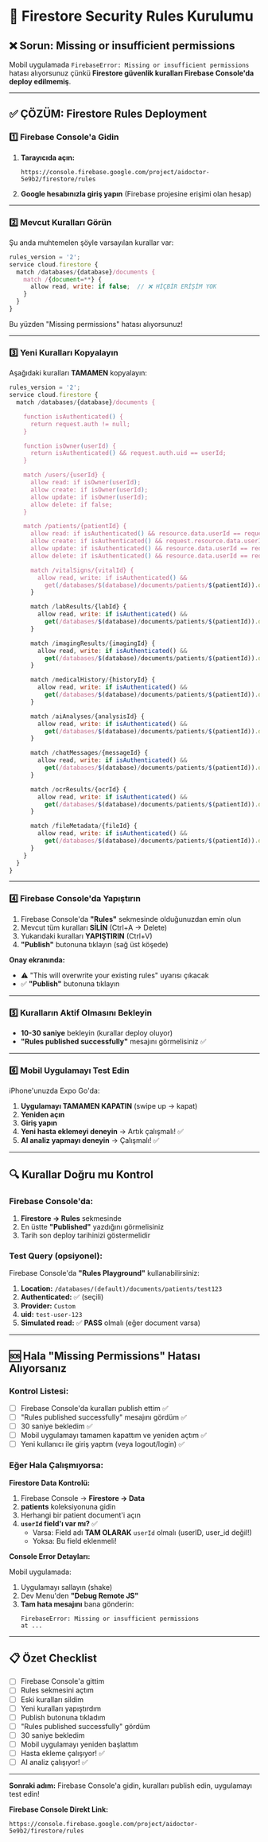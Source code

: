 # 🔐 Firestore Security Rules Kurulumu

## ❌ Sorun: Missing or insufficient permissions

Mobil uygulamada `FirebaseError: Missing or insufficient permissions` hatası alıyorsunuz çünkü **Firestore güvenlik kuralları Firebase Console'da deploy edilmemiş**.

---

## ✅ ÇÖZÜM: Firestore Rules Deployment

### 1️⃣ Firebase Console'a Gidin

1. **Tarayıcıda açın:**
   ```
   https://console.firebase.google.com/project/aidoctor-5e9b2/firestore/rules
   ```

2. **Google hesabınızla giriş yapın** (Firebase projesine erişimi olan hesap)

---

### 2️⃣ Mevcut Kuralları Görün

Şu anda muhtemelen şöyle varsayılan kurallar var:

```javascript
rules_version = '2';
service cloud.firestore {
  match /databases/{database}/documents {
    match /{document=**} {
      allow read, write: if false;  // ❌ HİÇBİR ERİŞİM YOK
    }
  }
}
```

Bu yüzden "Missing permissions" hatası alıyorsunuz!

---

### 3️⃣ Yeni Kuralları Kopyalayın

Aşağıdaki kuralları **TAMAMEN** kopyalayın:

```javascript
rules_version = '2';
service cloud.firestore {
  match /databases/{database}/documents {

    function isAuthenticated() {
      return request.auth != null;
    }

    function isOwner(userId) {
      return isAuthenticated() && request.auth.uid == userId;
    }

    match /users/{userId} {
      allow read: if isOwner(userId);
      allow create: if isOwner(userId);
      allow update: if isOwner(userId);
      allow delete: if false;
    }

    match /patients/{patientId} {
      allow read: if isAuthenticated() && resource.data.userId == request.auth.uid;
      allow create: if isAuthenticated() && request.resource.data.userId == request.auth.uid;
      allow update: if isAuthenticated() && resource.data.userId == request.auth.uid;
      allow delete: if isAuthenticated() && resource.data.userId == request.auth.uid;

      match /vitalSigns/{vitalId} {
        allow read, write: if isAuthenticated() &&
          get(/databases/$(database)/documents/patients/$(patientId)).data.userId == request.auth.uid;
      }

      match /labResults/{labId} {
        allow read, write: if isAuthenticated() &&
          get(/databases/$(database)/documents/patients/$(patientId)).data.userId == request.auth.uid;
      }

      match /imagingResults/{imagingId} {
        allow read, write: if isAuthenticated() &&
          get(/databases/$(database)/documents/patients/$(patientId)).data.userId == request.auth.uid;
      }

      match /medicalHistory/{historyId} {
        allow read, write: if isAuthenticated() &&
          get(/databases/$(database)/documents/patients/$(patientId)).data.userId == request.auth.uid;
      }

      match /aiAnalyses/{analysisId} {
        allow read, write: if isAuthenticated() &&
          get(/databases/$(database)/documents/patients/$(patientId)).data.userId == request.auth.uid;
      }

      match /chatMessages/{messageId} {
        allow read, write: if isAuthenticated() &&
          get(/databases/$(database)/documents/patients/$(patientId)).data.userId == request.auth.uid;
      }

      match /ocrResults/{ocrId} {
        allow read, write: if isAuthenticated() &&
          get(/databases/$(database)/documents/patients/$(patientId)).data.userId == request.auth.uid;
      }

      match /fileMetadata/{fileId} {
        allow read, write: if isAuthenticated() &&
          get(/databases/$(database)/documents/patients/$(patientId)).data.userId == request.auth.uid;
      }
    }
  }
}
```

---

### 4️⃣ Firebase Console'da Yapıştırın

1. Firebase Console'da **"Rules"** sekmesinde olduğunuzdan emin olun
2. Mevcut tüm kuralları **SİLİN** (Ctrl+A → Delete)
3. Yukarıdaki kuralları **YAPIŞTIRIN** (Ctrl+V)
4. **"Publish"** butonuna tıklayın (sağ üst köşede)

**Onay ekranında:**
- ⚠️ "This will overwrite your existing rules" uyarısı çıkacak
- ✅ **"Publish"** butonuna tıklayın

---

### 5️⃣ Kuralların Aktif Olmasını Bekleyin

- **10-30 saniye** bekleyin (kurallar deploy oluyor)
- **"Rules published successfully"** mesajını görmelisiniz ✅

---

### 6️⃣ Mobil Uygulamayı Test Edin

iPhone'unuzda Expo Go'da:

1. **Uygulamayı TAMAMEN KAPATIN** (swipe up → kapat)
2. **Yeniden açın**
3. **Giriş yapın**
4. **Yeni hasta eklemeyi deneyin** → Artık çalışmalı! ✅
5. **AI analiz yapmayı deneyin** → Çalışmalı! ✅

---

## 🔍 Kurallar Doğru mu Kontrol

### Firebase Console'da:

1. **Firestore → Rules** sekmesinde
2. En üstte **"Published"** yazdığını görmelisiniz
3. Tarih son deploy tarihinizi göstermelidir

### Test Query (opsiyonel):

Firebase Console'da **"Rules Playground"** kullanabilirsiniz:

1. **Location:** `/databases/(default)/documents/patients/test123`
2. **Authenticated:** ✅ (seçili)
3. **Provider:** `Custom`
4. **uid:** `test-user-123`
5. **Simulated read:** ✅ **PASS** olmalı (eğer document varsa)

---

## 🆘 Hala "Missing Permissions" Hatası Alıyorsanız

### Kontrol Listesi:

- [ ] Firebase Console'da kuralları publish ettim ✅
- [ ] "Rules published successfully" mesajını gördüm ✅
- [ ] 30 saniye bekledim ✅
- [ ] Mobil uygulamayı tamamen kapattım ve yeniden açtım ✅
- [ ] Yeni kullanıcı ile giriş yaptım (veya logout/login) ✅

### Eğer Hala Çalışmıyorsa:

**Firestore Data Kontrolü:**

1. Firebase Console → **Firestore → Data**
2. **patients** koleksiyonuna gidin
3. Herhangi bir patient document'i açın
4. **`userId` field'ı var mı?** ✅
   - Varsa: Field adı **TAM OLARAK** `userId` olmalı (userID, user_id değil!)
   - Yoksa: Bu field eklenmeli!

**Console Error Detayları:**

Mobil uygulamada:
1. Uygulamayı sallayın (shake)
2. Dev Menu'den **"Debug Remote JS"**
3. **Tam hata mesajını** bana gönderin:
   ```
   FirebaseError: Missing or insufficient permissions
   at ...
   ```

---

## 📋 Özet Checklist

- [ ] Firebase Console'a gittim
- [ ] Rules sekmesini açtım
- [ ] Eski kuralları sildim
- [ ] Yeni kuralları yapıştırdım
- [ ] Publish butonuna tıkladım
- [ ] "Rules published successfully" gördüm
- [ ] 30 saniye bekledim
- [ ] Mobil uygulamayı yeniden başlattım
- [ ] Hasta ekleme çalışıyor! ✅
- [ ] AI analiz çalışıyor! ✅

---

**Sonraki adım:** Firebase Console'a gidin, kuralları publish edin, uygulamayı test edin!

**Firebase Console Direkt Link:**
```
https://console.firebase.google.com/project/aidoctor-5e9b2/firestore/rules
```

